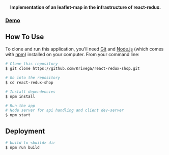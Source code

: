 <h4 align="center">Implementation of an leaflet-map in the infrastructure of react-redux.</h4>

### [Demo](http://krivega.com/lab/react-redux-leaflet)

## How To Use

To clone and run this application, you'll need [Git](https://git-scm.com) and
[Node.js](https://nodejs.org/en/download/) (which comes with [npm](http://npmjs.com)) installed on
your computer. From your command line:

```bash
# Clone this repository
$ git clone https://github.com/Krivega/react-redux-shop.git

# Go into the repository
$ cd react-redux-shop

# Install dependencies
$ npm install

# Run the app
# Node server for api handling and client dev-server
$ npm start
```

## Deployment

```bash
# build to <build> dir
$ npm run build
```
